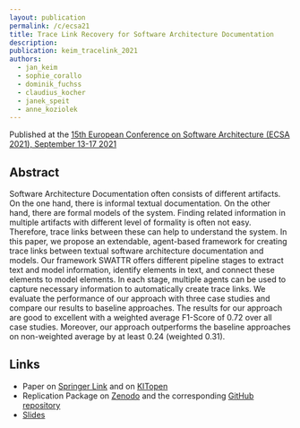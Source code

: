 ```yaml
---
layout: publication
permalink: /c/ecsa21
title: Trace Link Recovery for Software Architecture Documentation
description:
publication: keim_tracelink_2021
authors:
  - jan_keim
  - sophie_corallo
  - dominik_fuchss
  - claudius_kocher
  - janek_speit
  - anne_koziolek
---
```


Published at the [15th European Conference on Software Architecture (ECSA 2021), September 13-17 2021](https://conf.researchr.org/home/ecsa-2021)

## Abstract

Software Architecture Documentation often consists of different artifacts.
On the one hand, there is informal textual documentation.
On the other hand, there are formal models of the system.
Finding related information in multiple artifacts with different level of formality is often not easy.
Therefore, trace links between these can help to understand the system.
In this paper, we propose an extendable, agent-based framework for creating trace links between textual software architecture documentation and models.
Our framework SWATTR offers different pipeline stages to extract text and model information, identify elements in text, and connect these elements to model elements.
In each stage, multiple agents can be used to capture necessary information to automatically create trace links.
We evaluate the performance of our approach with three case studies and compare our results to baseline approaches.
The results for our approach are good to excellent with a weighted average F1-Score of 0.72 over all case studies.
Moreover, our approach outperforms the baseline approaches on non-weighted average by at least 0.24 (weighted 0.31).

## Links

- Paper on [Springer Link](https://doi.org/10.1007/978-3-030-86044-8_7) and on [KITopen](https://doi.org/10.5445/IR/1000138399)
- Replication Package on [Zenodo](https://doi.org/10.5281/zenodo.4730621) and the corresponding [GitHub repository](https://github.com/ArDoCo/SWATTR)
- [Slides](/assets/pdf/presentation_21_ecsa_TLR.pdf)
